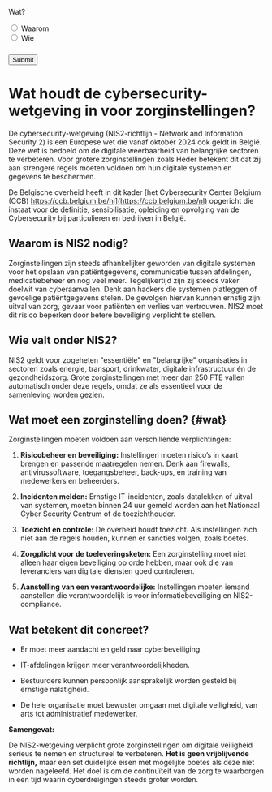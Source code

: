

<form id="searchForm">
  <p>Wat?</p>

  <label>
    <input type="radio" name="mainChoice" value="waarom"> Waarom
  </label><br>

  <label>
    <input type="radio" name="mainChoice" value="wie"> Wie
  </label><br>

  <div id="followUp" style="margin-top: 10px; display: none;">
    <p>Waarom?</p>
    <label>
      <input type="radio" name="followUpChoice" value="waarom1"> Waarom 1
    </label><br>
    <label>
      <input type="radio" name="followUpChoice" value="waarom2"> Waarom 2
    </label><br>
  </div>

  <button type="submit" style="margin-top: 10px;">Submit</button>
</form>

<script>
document.getElementById('searchForm').addEventListener('change', function () {
  const mainChoice = document.querySelector('input[name="mainChoice"]:checked');
  const followUpDiv = document.getElementById('followUp');

  // Show follow-up only if "waarom" is selected
  if (mainChoice && mainChoice.value === 'waarom') {
    followUpDiv.style.display = 'block';
  } else {
    followUpDiv.style.display = 'none';
  }
});

document.getElementById('searchForm').addEventListener('submit', function (e) {
  e.preventDefault();

  const mainChoice = document.querySelector('input[name="mainChoice"]:checked')?.value;
  const followUpChoice = document.querySelector('input[name="followUpChoice"]:checked')?.value;

  if (mainChoice === 'waarom') {
    if(followUpChoice === "waarom1"){
        const target = document.getElementById('waarom');
        if (target) target.scrollIntoView({ behavior: 'smooth' });
    }
    else if (followUpChoice ==="waarom2"){
        const target = document.getElementById('wie');
        if(target) target.scrollIntoView({behaviour:'smooth'});
    }
  }

  if (mainChoice === 'wie') {
    const target = document.getElementById('wie');
    if (target) target.scrollIntoView({ behavior: 'smooth' });
  }

  // You can add more follow-up actions here as needed
});
</script>


# Wat houdt de cybersecurity-wetgeving in voor zorginstellingen? 

De cybersecurity-wetgeving (NIS2-richtlijn - Network and Information Security 2) is een Europese wet die vanaf oktober 2024 ook geldt in België. Deze wet is bedoeld om de digitale weerbaarheid van belangrijke sectoren te verbeteren. Voor grotere zorginstellingen zoals Heder betekent dit dat zij aan strengere regels moeten voldoen om hun digitale systemen en gegevens te beschermen.   

De Belgische overheid heeft in dit kader [het Cybersecurity Center Belgium (CCB) https://ccb.belgium.be/nl](https://ccb.belgium.be/nl) opgericht die instaat voor de definitie, sensibilisatie, opleiding en opvolging van de Cybersecurity bij particulieren en bedrijven in België. 


<div id="waarom">

## Waarom is NIS2 nodig?

Zorginstellingen zijn steeds afhankelijker geworden van digitale systemen voor het opslaan van patiëntgegevens, communicatie tussen afdelingen, medicatiebeheer en nog veel meer. Tegelijkertijd zijn zij steeds vaker doelwit van cyberaanvallen. Denk aan hackers die systemen platleggen of gevoelige patiëntgegevens stelen. De gevolgen hiervan kunnen ernstig zijn: uitval van zorg, gevaar voor patiënten en verlies van vertrouwen. NIS2 moet dit risico beperken door betere beveiliging verplicht te stellen. 

</div>

<div id="wie">

## Wie valt onder NIS2? 

NIS2 geldt voor zogeheten "essentiële" en "belangrijke" organisaties in sectoren zoals energie, transport, drinkwater, digitale infrastructuur én de gezondheidszorg. Grote zorginstellingen met meer dan 250 FTE vallen automatisch onder deze regels, omdat ze als essentieel voor de samenleving worden gezien.  

</div>

## Wat moet een zorginstelling doen? {#wat}

Zorginstellingen moeten voldoen aan verschillende verplichtingen: 

1. **Risicobeheer en beveiliging:** Instellingen moeten risico’s in kaart brengen en passende maatregelen nemen. Denk aan firewalls, antivirussoftware, toegangsbeheer, back-ups, en training van medewerkers en beheerders. 

2. **Incidenten melden:** Ernstige IT-incidenten, zoals datalekken of uitval van systemen, moeten binnen 24 uur gemeld worden aan het Nationaal Cyber Security Centrum of de toezichthouder. 

3. **Toezicht en controle:** De overheid houdt toezicht. Als instellingen zich niet aan de regels houden, kunnen er sancties volgen, zoals boetes. 

4. **Zorgplicht voor de toeleveringsketen:** Een zorginstelling moet niet alleen haar eigen beveiliging op orde hebben, maar ook die van leveranciers van digitale diensten goed controleren. 

5. **Aanstelling van een verantwoordelijke:** Instellingen moeten iemand aanstellen die verantwoordelijk is voor informatiebeveiliging en NIS2-compliance. 

## Wat betekent dit concreet? 

- Er moet meer aandacht en geld naar cyberbeveiliging. 

- IT-afdelingen krijgen meer verantwoordelijkheden. 

- Bestuurders kunnen persoonlijk aansprakelijk worden gesteld bij ernstige nalatigheid. 

- De hele organisatie moet bewuster omgaan met digitale veiligheid, van arts tot administratief medewerker. 

**Samengevat:** 

De NIS2-wetgeving verplicht grote zorginstellingen om digitale veiligheid serieus te nemen en structureel te verbeteren. **Het is geen vrijblijvende richtlijn,** maar een set duidelijke eisen met mogelijke boetes als deze niet worden nageleefd. Het doel is om de continuïteit van de zorg te waarborgen in een tijd waarin cyberdreigingen steeds groter worden. 